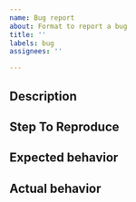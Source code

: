 ```yaml
---
name: Bug report
about: Format to report a bug
title: ''
labels: bug
assignees: ''

---
```


<!-- If this is a question, consider using the discussion section of this repo -->
<!-- Here: https://github.com/lumiluminousai/testify/discussions/new?category=q-a -->

## Description
<!-- A detailed description of the bug -->

## Step To Reproduce
<!-- Steps or code snippet to reproduce the behavior -->

## Expected behavior
<!-- A clear and concise description of what you expected to happen -->

## Actual behavior
<!-- What testify does -->
